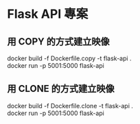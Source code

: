 # Flask API 專案

## 用 COPY 的方式建立映像

docker build -f Dockerfile.copy -t flask-api .  
docker run -p 5001:5000 flask-api

## 用 CLONE 的方式建立映像

docker build -f Dockerfile.clone -t flask-api .  
docker run -p 5001:5000 flask-api

